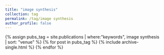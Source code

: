 ```yaml
---
title: "image synthesis"
collection: tag
permalink: /tag/image synthesis
author_profile: false
---
```

{% assign pubs_tag = site.publications | where:"keywords", image synthesis | sort: "venue" %}
{% for post in pubs_tag %}
  {% include archive-single.html %}
{% endfor %}